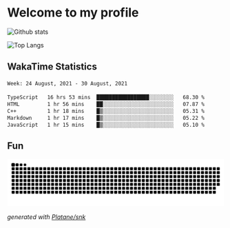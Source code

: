# Welcome to my profile

![Github stats](https://github-readme-stats.vercel.app/api?username=xinthose&show_icons=true&theme=radical&count_private=true)

![Top Langs](https://github-readme-stats.vercel.app/api/top-langs/?username=xinthose)

## WakaTime Statistics
<!--START_SECTION:waka-->
```text
Week: 24 August, 2021 - 30 August, 2021

TypeScript   16 hrs 53 mins  █████████████████░░░░░░░░   68.30 % 
HTML         1 hr 56 mins    ██░░░░░░░░░░░░░░░░░░░░░░░   07.87 % 
C++          1 hr 18 mins    █▒░░░░░░░░░░░░░░░░░░░░░░░   05.31 % 
Markdown     1 hr 17 mins    █▒░░░░░░░░░░░░░░░░░░░░░░░   05.22 % 
JavaScript   1 hr 15 mins    █▒░░░░░░░░░░░░░░░░░░░░░░░   05.10 % 
```
<!--END_SECTION:waka-->

## Fun
![github contribution grid snake animation](https://raw.githubusercontent.com/xinthose/xinthose/output/github-contribution-grid-snake.svg)

_generated with [Platane/snk](https://github.com/Platane/snk)_
